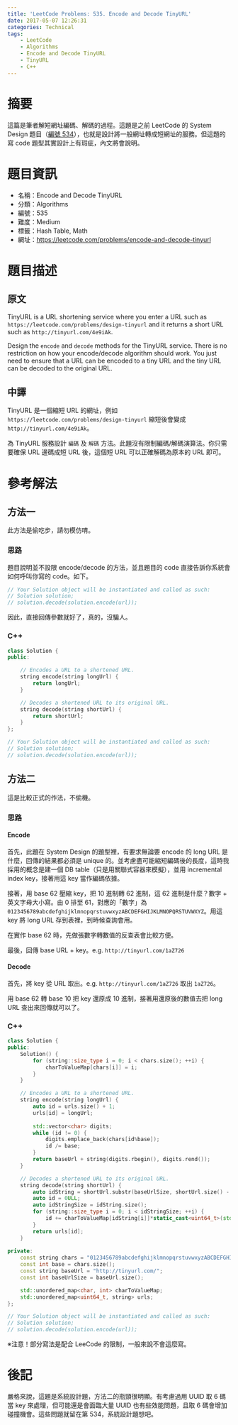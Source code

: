 ```yaml
---
title: 'LeetCode Problems: 535. Encode and Decode TinyURL'
date: 2017-05-07 12:26:31
categories: Technical
tags:
    - LeetCode
    - Algorithms
    - Encode and Decode TinyURL
    - TinyURL
    - C++
---
```


# 摘要

這篇是筆者解短網址編碼、解碼的過程。這題是之前 LeetCode 的 System Design 題目（[編號 534](https://leetcode.com/problems/design-tinyurl)），也就是設計將一般網址轉成短網址的服務。但這題的寫 code 題型其實設計上有瑕疵，內文將會說明。

# 題目資訊

- 名稱：Encode and Decode TinyURL
- 分類：Algorithms
- 編號：535
- 難度：Medium
- 標籤：Hash Table, Math
- 網址：https://leetcode.com/problems/encode-and-decode-tinyurl

<!--more-->

# 題目描述

## 原文

TinyURL is a URL shortening service where you enter a URL such as `https://leetcode.com/problems/design-tinyurl` and it returns a short URL such as `http://tinyurl.com/4e9iAk`.

Design the `encode` and `decode` methods for the TinyURL service. There is no restriction on how your encode/decode algorithm should work. You just need to ensure that a URL can be encoded to a tiny URL and the tiny URL can be decoded to the original URL.

##  中譯

TinyURL 是一個縮短 URL  的網址，例如 `https://leetcode.com/problems/design-tinyurl` 縮短後會變成 `http://tinyurl.com/4e9iAk`。

為 TinyURL 服務設計 `編碼` 及 `解碼` 方法。此題沒有限制編碼/解碼演算法。你只需要確保 URL 邊碼成短 URL 後，這個短 URL 可以正確解碼為原本的 URL 即可。

# 參考解法

## 方法一

此方法是偷吃步，請勿模仿唷。

### 思路

題目說明並不設限 encode/decode 的方法，並且題目的 code 直接告訴你系統會如何呼叫你寫的 code。如下。

```cpp
// Your Solution object will be instantiated and called as such:
// Solution solution;
// solution.decode(solution.encode(url));
```

因此，直接回傳參數就好了，真的，沒騙人。

### C++

```cpp
class Solution {
public:

    // Encodes a URL to a shortened URL.
    string encode(string longUrl) {
        return longUrl;
    }

    // Decodes a shortened URL to its original URL.
    string decode(string shortUrl) {
        return shortUrl;
    }
};

// Your Solution object will be instantiated and called as such:
// Solution solution;
// solution.decode(solution.encode(url));
```

## 方法二

這是比較正式的作法，不偷機。

### 思路

#### Encode

首先，此題在 System Design 的題型裡，有要求無論要 encode 的 long URL 是什麼，回傳的結果都必須是 unique 的。並考慮盡可能縮短編碼後的長度，這時我採用的概念是建一個 DB table（只是用關聯式容器來模擬），並用 incremental index  key，接著用這 key 當作編碼依據。

接著，用 base 62 壓縮 key，把 10 進制轉 62 進制，這 62 進制是什麼？數字 + 英文字母大小寫。由 0 排至 61，對應的「數字」為 `0123456789abcdefghijklmnopqrstuvwxyzABCDEFGHIJKLMNOPQRSTUVWXYZ`。用這 key 將 long URL 存到表裡，到時候查詢會用。

在實作 base 62 時，先做張數字轉數值的反查表會比較方便。

最後，回傳 base URL + key。e.g. `http://tinyurl.com/1aZ726`

#### Decode

首先，將 key 從 URL 取出。e.g. `http://tinyurl.com/1aZ726` 取出 `1aZ726`。

用 base 62 轉 base 10 把 key 還原成 10 進制，接著用還原後的數值去把 long URL 查出來回傳就可以了。

### C++

```cpp
class Solution {
public:    
    Solution() {
        for (string::size_type i = 0; i < chars.size(); ++i) {
            charToValueMap[chars[i]] = i;
        }
    }

    // Encodes a URL to a shortened URL.
    string encode(string longUrl) {
        auto id = urls.size() + 1;
        urls[id] = longUrl;
        
        std::vector<char> digits;
        while (id != 0) {
            digits.emplace_back(chars[id%base]);
            id /= base;
        }
        return baseUrl + string(digits.rbegin(), digits.rend());
    }

    // Decodes a shortened URL to its original URL.
    string decode(string shortUrl) {
        auto idString = shortUrl.substr(baseUrlSize, shortUrl.size() - baseUrlSize);
        auto id = 0ULL;
        auto idStringSize = idString.size();
        for (string::size_type i = 0; i < idStringSize; ++i) {
            id += charToValueMap[idString[i]]*static_cast<uint64_t>(std::pow(base, idStringSize - i - 1));
        }
        return urls[id];
    }
    
private:
    const string chars = "0123456789abcdefghijklmnopqrstuvwxyzABCDEFGHIJKLMNOPQRSTUVWXYZ";
    const int base = chars.size();
    const string baseUrl = "http://tinyurl.com/";
    const int baseUrlSize = baseUrl.size();

    std::unordered_map<char, int> charToValueMap;
    std::unordered_map<uint64_t, string> urls;
};

// Your Solution object will be instantiated and called as such:
// Solution solution;
// solution.decode(solution.encode(url));
```

※注意！部分寫法是配合 LeeCode 的限制，一般來說不會這麼寫。

# 後記

嚴格來說，這題是系統設計題，方法二的瓶頸很明顯。有考慮過用 UUID 取 6 碼當 key 來處理，但可能還是會面臨大量 UUID 也有些效能問題，且取 6 碼會增加碰撞機會。這些問題就留在第 534，系統設計題想吧。